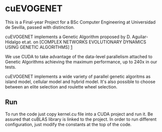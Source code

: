 # cuEVOGENET

This is a Final-year Project for a BSc Computer Engineering at Universidad de Sevilla, passed with distinction.

cuEVOGENET implements a Genetic Algorithm proposed by D. Aguilar-Hidalgo et.at. on [COMPLEX NETWORKS EVOLUTIONARY DYNAMICS USING GENETIC ALGORITHMS] [1]

We use CUDA to take advantage of the data-level parallelism attached to Genetic Algorithms achieving the maximum performance, up to 240x in our tests.

cuEVOGENET implements a wide variety of parallel genetic algoritms as island model, cellular model and hybrid model. It's also possible to choose between an elite selection and roulette wheel selection.

[1]:http://www.worldscientific.com/doi/abs/10.1142/S0218127412501568

## Run
To run the code just copy kernel.cu file into a CUDA project and run it. Be assured that cuBLAS library is linked to the project.
In order to run different configuration, just modify the constants at the top of the code.
